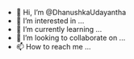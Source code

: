 - 👋 Hi, I’m @DhanushkaUdayantha
- 👀 I’m interested in ...
- 🌱 I’m currently learning ...
- 💞️ I’m looking to collaborate on ...
- 📫 How to reach me ...

<!---
DhanushkaUdayantha/DhanushkaUdayantha is a ✨ special ✨ repository because its `README.md` (this file) appears on your GitHub profile.
You can click the Preview link to take a look at your changes.
--->
